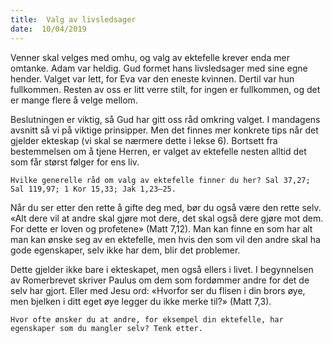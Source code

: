 ```yaml
---
title:  Valg av livsledsager
date:  10/04/2019
---
```


Venner skal velges med omhu, og valg av ektefelle krever enda mer omtanke. Adam var heldig. Gud formet hans livsledsager med sine egne hender. Valget var lett, for Eva var den eneste kvinnen. Dertil var hun fullkommen. Resten av oss er litt verre stilt, for ingen er fullkommen, og det er mange flere å velge mellom.

Beslutningen er viktig, så Gud har gitt oss råd omkring valget. I mandagens avsnitt så vi på viktige prinsipper. Men det finnes mer konkrete tips når det gjelder ekteskap (vi skal se nærmere dette i lekse 6). Bortsett fra bestemmelsen om å tjene Herren, er valget av ektefelle nesten alltid det som får størst følger for ens liv.

`Hvilke generelle råd om valg av ektefelle finner du her? Sal 37,27; Sal 119,97; 1 Kor 15,33; Jak 1,23–25.`

Når du ser etter den rette å gifte deg med, bør du også være den rette selv. «Alt dere vil at andre skal gjøre mot dere, det skal også dere gjøre mot dem. For dette er loven og profetene» (Matt 7,12). Man kan finne en som har alt man kan ønske seg av en ektefelle, men hvis den som vil den andre skal ha gode egenskaper, selv ikke har dem, blir det problemer.

Dette gjelder ikke bare i ekteskapet, men også ellers i livet. I begynnelsen av Romerbrevet skriver Paulus om dem som fordømmer andre for det de selv har gjort. Eller med Jesu ord: «Hvorfor ser du flisen i din brors øye, men bjelken i ditt eget øye legger du ikke merke til?» (Matt 7,3).

`Hvor ofte ønsker du at andre, for eksempel din ektefelle, har egenskaper som du mangler selv? Tenk etter.`